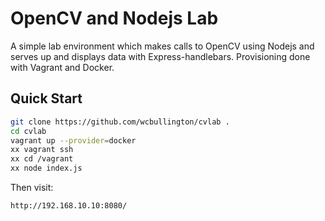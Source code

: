 # OpenCV and Nodejs Lab

A simple lab environment which makes calls to OpenCV using Nodejs and serves up and displays data with Express-handlebars. Provisioning done with Vagrant and Docker.

## Quick Start

```bash
git clone https://github.com/wcbullington/cvlab .
cd cvlab
vagrant up --provider=docker
xx vagrant ssh
xx cd /vagrant
xx node index.js
```

Then visit:

```
http://192.168.10.10:8080/
```
